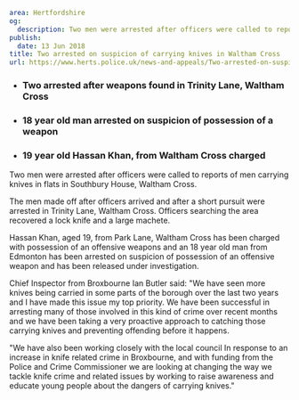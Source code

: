 ```yaml
area: Hertfordshire
og:
  description: Two men were arrested after officers were called to reports of men carrying knives in flats in Southbury House, Waltham Cross.
publish:
  date: 13 Jun 2018
title: Two arrested on suspicion of carrying knives in Waltham Cross
url: https://www.herts.police.uk/news-and-appeals/Two-arrested-on-suspicion-of-carrying-knives-in-Waltham-Cross-0339
```

* ### Two arrested after weapons found in Trinity Lane, Waltham Cross

 * ### 18 year old man arrested on suspicion of possession of a weapon

 * ### 19 year old Hassan Khan, from Waltham Cross charged

Two men were arrested after officers were called to reports of men carrying knives in flats in Southbury House, Waltham Cross.

The men made off after officers arrived and after a short pursuit were arrested in Trinity Lane, Waltham Cross. Officers searching the area recovered a lock knife and a large machete.

Hassan Khan, aged 19, from Park Lane, Waltham Cross has been charged with possession of an offensive weapons and an 18 year old man from Edmonton has been arrested on suspicion of possession of an offensive weapon and has been released under investigation.

Chief Inspector from Broxbourne Ian Butler said: "We have seen more knives being carried in some parts of the borough over the last two years and I have made this issue my top priority. We have been successful in arresting many of those involved in this kind of crime over recent months and we have been taking a very proactive approach to catching those carrying knives and preventing offending before it happens.

"We have also been working closely with the local council In response to an increase in knife related crime in Broxbourne, and with funding from the Police and Crime Commissioner we are looking at changing the way we tackle knife crime and related issues by working to raise awareness and educate young people about the dangers of carrying knives."
